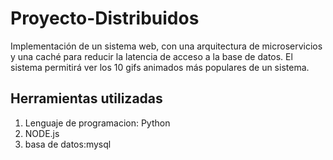 # Proyecto-Distribuidos
Implementación de un sistema web, con una arquitectura de microservicios y una caché para reducir la latencia de acceso a la base de datos. El sistema permitirá ver los 10 gifs animados más populares de un sistema.

## Herramientas utilizadas
1. Lenguaje de programacion: Python
2. NODE.js
3. basa de datos:mysql
